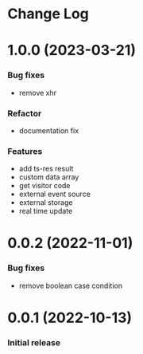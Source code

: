 # Change Log

# 1.0.0 (2023-03-21)


### Bug fixes

* remove xhr 

### Refactor

* documentation fix 

### Features

* add ts-res result 
* custom data array 
* get visitor code 
* external event source 
* external storage 
* real time update 

# 0.0.2 (2022-11-01)


### Bug fixes

* remove boolean case condition 

# 0.0.1 (2022-10-13)

### Initial release
